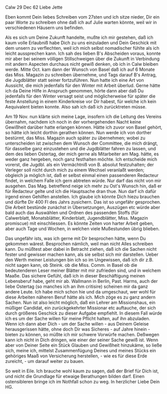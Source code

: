  Calw 29 Dec 62
Liebe Jette

Eben kommt Dein liebes Schreiben vom 27sten und ich sitze nieder, Dir ein paar Worte zu schreiben ohne daß ich auf Julie warten könnte, weil wir in verschiedenen Häusern uns befinden.

Als es sich um Deine Zukunft handelte, mußte ich mir gestehen, daß ich kaum volle Erlaubniß habe Dich zu uns einzuladen und Dein Geschick mit dem unsern zu verflechten, weil ich mich selbst nomadischer fühlte als ich leicht aussprechen kann. Ich sah des lieben B's Abscheiden voraus, konnte mir aber bei seinem völligen Stillschweigen über die Zukunft in Verbindung mit andern Aspecten durchaus nicht gewiß denken, ob ich in Calw bleiben werde. Mitte Oct. kam dann der Wunsch von Basel daß ich auf 6 Monate das Miss. Magazin zu schreiben übernehme, und Tags darauf B's Antrag, die Jugdblätter statt seiner fortzuführen. Nun hatte ich eine Art von Aussicht, die mich jedenfalls für den Winter mit Arbeit überlud. Gerne hätte ich da Deine Hilfe in Anspruch genommen, hörte dann aber daß Du jedenfalls für den Winter versagt seist und möglicherweise für später die feste Anstellung in einem Kinderkreise vor Dir habest, für welche ich kein Aequivalent bieten konnte. Also sah ich daß ich zurücktreten müsse.

Am 19 Nov. nun klärte sich meine Lage, insofern ich die Leitung des Vereins übernahm, nachdem ich noch in der vorhergehenden Nacht keine Gewißheit darüber hatte erlangen können. Hätte ich zuvor von Basel gehört, so hätte ich leicht dorthin gerathen können. Nun werde ich von dorther bestürmt, das Miss. Magazin auch später zu übernehmen; wobei zu unterscheiden ist zwischen dem Wunsch der Committee, die mich drängt, für dasselbe ganz einzustehen und die Jugdblätter fahren zu lassen, und dem des lieben Ostertag, der mich gerne als Mitarbeiter am Mag. hätte, es weder ganz hergeben, noch ganz festhalten möchte. Ich entscheide mich vorerst, die Jugdbl. als ein Vermächtniß von B. absolut festzuhalten; der Verleger soll nicht durch mich zu einem Wechsel veranlaßt werden; obgleich ja möglich ist, daß er selbst einmal einen passenderen Redacteur findet, in welchem Falle ich gern abtreten würde. Nur darf das nicht von mir ausgehen. Das Mag. betreffend neige ich mehr zu Ost's Wunsch hin, daß er für Redacteur gelte und ich die Hauptsache dran thue. Nun darf ich dafür irgend einen Gehilfen anstellen. Ich glaube ich könnte Dich hiezu brauchen und dürfte Dir 400 Fl des Jahrs zusichern. Das ist so ungefähr gesprochen. Die Arbeit bestünde zunächst in Übersetzungen, Auszügen etc würde aber bald auch das Auswählen und Ordnen des passenden Stoffs (für Calwerblatt, Monatsblätter, Kinderblatt, Jugendblätter, Miss. Magazin promiscue) mit einschliessen. Es könnte Zeiten von harter Arbeit geben, aber auch Tage und Wochen, in welchen viele Mußestunden übrig blieben.

Das ungefähr ists, was ich gerne mit Dir besprochen hätte, wenn Du gekommen wärest. Besprochen nämlich, weil man nicht Alles schreiben kann. Du müßtest aber dabei in Betracht ziehen, daß ich die Sachen nicht fester und gewisser machen kann, als sie selbst sich mir darstellen. Ueber den Werth meiner Leistungen bin ich so im Ungewissen, daß ich dir z.B. nicht sagen kann, ob Steink. ob die Miss. Comm. in Basel ob die bedeutenderen Leser meiner Blätter mit mir zufrieden sind, und in welchem Maaße. Das sichere Gefühl, daß ich in dieser Beschäftigung meinen Lebensberuf habe, geht mir ab. Wallmann in Berlin, Past. Harms, auch der liebe Ostertag (so manches ich an ihm critisire) scheinen mir da ganz andere Leute. Ich habe mich schon hie und da umgeschaut, wer wohl für diese Arbeiten näheren Beruf hätte als ich. Mich zöge es zu ganz andern Sachen. Nun ist also leicht möglich, daß ein Lehrer am Missionshaus, ein müßiger Candidat, ein zurückgekehrter Missionar etc auftauche, der sich durch größeres Geschick zu dieser Aufgabe empfiehlt. In diesem Fall würde ich es um der Sache willen für meine Pflicht halten, auf ihn abzuladen. Wenn ich dann aber Dich - um der Sache willen - aus Deinem Geleise herausgerissen hätte, ohne doch Dir was Sicheres - auf Jahre hinein - bieten zu können, so müßte ich mir schwere Vorwürfe machen. Deßwegen kann ich nicht in Dich dringen, wie einer der seiner Sache gewiß ist. Wenn aber von Deiner Seite ein Stück Glauben und Gewißheit hinzukäme, so ließe sich, meine ich, mittelst Zusammenfügung Deines und meines Stücks ein gehöriges Maaß von Versicherung herstellen, - wie es für diese Erde zureicht, - um darauf weiter zu bauen.

So weit in Eile. Ich brauche wohl kaum zu sagen, daß der Brief für Dich ist, und nicht die Grundlage für etwaige Berathungen bilden darf. Einen ostensibleren bringe ich im Nothfall schon zu weg. In herzlicher Liebe  Dein HG.

